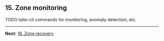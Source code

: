 ## 15. Zone monitoring

TODO taito-cli commands for monitoring, anomaly detection, etc.

---

**Next:** [16. Zone recovery](16-zone-recovery.md)
